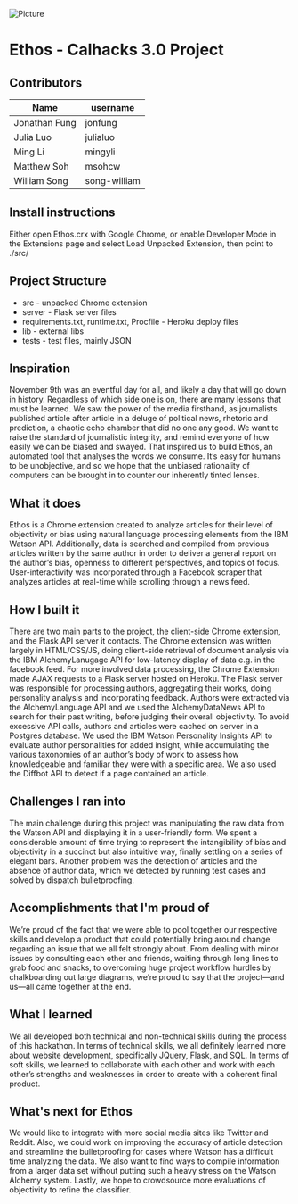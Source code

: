 
![Picture](https://files.catbox.moe/oixl18.png)

# Ethos - Calhacks 3.0 Project

## Contributors
| Name  | username |
| ------------- | ------------- |
| Jonathan Fung  | jonfung  |
| Julia Luo  | julialuo  |
| Ming Li | mingyli |
| Matthew Soh | msohcw |
| William Song | song-william |

## Install instructions
Either open Ethos.crx with Google Chrome, or enable Developer Mode in the Extensions page and select Load Unpacked Extension, then point to ./src/

## Project Structure
* src - unpacked Chrome extension
* server - Flask server files
* requirements.txt, runtime.txt, Procfile - Heroku deploy files
* lib - external libs
* tests - test files, mainly JSON 

## Inspiration
November 9th was an eventful day for all, and likely a day that will go down in history. Regardless of which side one is on, there are many lessons that must be learned. We saw the power of the media firsthand, as journalists published article after article in a deluge of political news, rhetoric and prediction, a chaotic echo chamber that did no one any good. We want to raise the standard of journalistic integrity, and remind everyone of how easily we can be biased and swayed. That inspired us to build Ethos, an automated tool that analyses the words we consume. It’s easy for humans to be unobjective, and so we hope that the unbiased rationality of computers can be brought in to counter our inherently tinted lenses.

## What it does
Ethos is a Chrome extension created to analyze articles for their level of objectivity or bias using natural language processing elements from the IBM Watson API. Additionally, data is searched and compiled from previous articles written by the same author in order to deliver a general report on the author’s bias, openness to different perspectives, and topics of focus. User-interactivity was incorporated through a Facebook scraper that analyzes articles at real-time while scrolling through a news feed.

## How I built it
There are two main parts to the project, the client-side Chrome extension, and the Flask API server it contacts. The Chrome extension was written largely in HTML/CSS/JS, doing client-side retrieval of document analysis via the IBM AlchemyLanugage API for low-latency display of data e.g. in the facebook feed. For more involved data processing, the Chrome Extension made AJAX requests to a Flask server hosted on Heroku. The Flask server was responsible for processing authors, aggregating their works, doing personality analysis and incorporating feedback. Authors were extracted via the AlchemyLanguage API and we used the AlchemyDataNews API to search for their past writing, before judging their overall objectivity. To avoid excessive API calls, authors and articles were cached on server in a Postgres database. We used the IBM Watson Personality Insights API to evaluate author personalities for added insight, while accumulating the various taxonomies of an author’s body of work to assess how knowledgeable and familiar they were with a specific area. We also used the Diffbot API to detect if a page contained an article.

## Challenges I ran into

The main challenge during this project was manipulating the raw data from the Watson API and displaying it in a user-friendly form. We spent a considerable amount of time trying to represent the intangibility of bias and objectivity in a succinct but also intuitive way, finally settling on a series of elegant bars. Another problem was the detection of articles and the absence of author data, which we detected by running test cases and solved by dispatch bulletproofing.

## Accomplishments that I'm proud of

We’re proud of the fact that we were able to pool together our respective skills and develop a product that could potentially bring around change regarding an issue that we all felt strongly about. From dealing with minor issues by consulting each other and friends, waiting through long lines to grab food and snacks, to overcoming huge project workflow hurdles by chalkboarding out large diagrams, we’re proud to say that the project—and us—all came together at the end.

## What I learned

We all developed both technical and non-technical skills during the process of this hackathon. In terms of technical skills, we all definitely learned more about website development, specifically JQuery, Flask, and SQL. In terms of soft skills, we learned to collaborate with each other and work with each other’s strengths and weaknesses in order to create with a coherent final product.

## What's next for Ethos

We would like to integrate with more social media sites like Twitter and Reddit. Also, we could work on improving the accuracy of article detection and streamline the bulletproofing for cases where Watson has a difficult time analyzing the data. We also want to find ways to compile information from a larger data set without putting such a heavy stress on the Watson Alchemy system. Lastly, we hope to crowdsource more evaluations of objectivity to refine the classifier.
